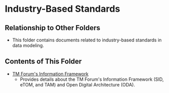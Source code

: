 # Industry-Based Standards

## Relationship to Other Folders

- This folder contains documents related to industry-based standards in data modeling.

## Contents of This Folder

- [TM Forum's Information Framework](../200-domain_specific_models/10-tm_forum.md)
  - Provides details about the TM Forum's Information Framework (SID, eTOM, and TAM) and Open Digital Architecture (ODA).
